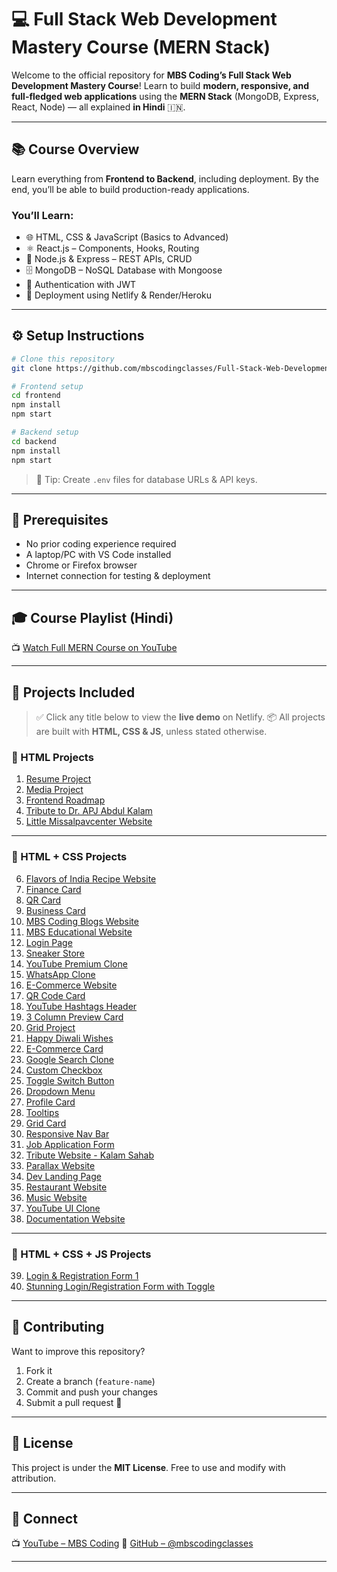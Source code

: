 # 💻 Full Stack Web Development Mastery Course (MERN Stack)

Welcome to the official repository for **MBS Coding’s Full Stack Web Development Mastery Course**!
Learn to build **modern, responsive, and full-fledged web applications** using the **MERN Stack** (MongoDB, Express, React, Node) — all explained **in Hindi** 🇮🇳.

---

## 📚 Course Overview

Learn everything from **Frontend to Backend**, including deployment.
By the end, you’ll be able to build production-ready applications.

### You’ll Learn:

* 🌐 HTML, CSS & JavaScript (Basics to Advanced)
* ⚛️ React.js – Components, Hooks, Routing
* 🧩 Node.js & Express – REST APIs, CRUD
* 🗄 MongoDB – NoSQL Database with Mongoose
* 🔐 Authentication with JWT
* 🚀 Deployment using Netlify & Render/Heroku

---

## ⚙️ Setup Instructions

```bash
# Clone this repository
git clone https://github.com/mbscodingclasses/Full-Stack-Web-Development-Mastery.git
```

```bash
# Frontend setup
cd frontend
npm install
npm start
```

```bash
# Backend setup
cd backend
npm install
npm start
```

> 🧠 Tip: Create `.env` files for database URLs & API keys.

---

## 🧠 Prerequisites

* No prior coding experience required
* A laptop/PC with VS Code installed
* Chrome or Firefox browser
* Internet connection for testing & deployment

---

## 🎓 Course Playlist (Hindi)

📺 [Watch Full MERN Course on YouTube](https://www.youtube.com/@MBSCoding/playlists)

---

## 🧩 Projects Included

> ✅ Click any title below to view the **live demo** on Netlify.
> 📦 All projects are built with **HTML, CSS & JS**, unless stated otherwise.

### 🔹 HTML Projects

1. [Resume Project](https://resumeprojectinhtml.netlify.app/)
2. [Media Project](https://mediaprojectinhtml.netlify.app/)
3. [Frontend Roadmap](https://frontendroadmaphtmlproject.netlify.app/)
4. [Tribute to Dr. APJ Abdul Kalam](https://drapjabdulkalamtribute.netlify.app/)
5. [Little Missalpavcenter Website](https://littilemissalpavcenterbymbscoding.netlify.app/)

---

### 🔹 HTML + CSS Projects

6. [Flavors of India Recipe Website](https://flavorsofindiabymbscodingcssproject.netlify.app/)
7. [Finance Card](https://financialcardcssprojectbymbscoding.netlify.app/)
8. [QR Card](https://qrcodecssprojectbymbscoding.netlify.app/)
9. [Business Card](https://businesscardcssprojectbymbscoding.netlify.app/)
10. [MBS Coding Blogs Website](https://mbscodingblogs.netlify.app/)
11. [MBS Educational Website](https://mbseducational.netlify.app/)
12. [Login Page](https://loginpagebymbscoding.netlify.app/)
13. [Sneaker Store](https://sneakerstorebymbscoding.netlify.app/)
14. [YouTube Premium Clone](https://ytpremiumbymbscoding.netlify.app/)
15. [WhatsApp Clone](https://watsappbymbscoding.netlify.app/)
16. [E-Commerce Website](https://ecommercebymbscoding.netlify.app/)
17. [QR Code Card](https://qrcodecardbymbscoding.netlify.app/)
18. [YouTube Hashtags Header](https://ythashtagsheaderbymbscoding.netlify.app/)
19. [3 Column Preview Card](https://3columnpreviewcardbymbscoding.netlify.app/)
20. [Grid Project](https://gridprojectbymbscoding.netlify.app/)
21. [Happy Diwali Wishes](https://happydiwaliwishesbymbscoding.netlify.app/)
22. [E-Commerce Card](https://ecommercecardbymbscoding.netlify.app/)
23. [Google Search Clone](https://googlesearchclonebymbscoding.netlify.app/)
24. [Custom Checkbox](https://customcheckboxbymbscoding.netlify.app/)
25. [Toggle Switch Button](https://toggleswitchbuttonbymbscoding.netlify.app/)
26. [Dropdown Menu](https://dropdownmenubymbscoding.netlify.app/)
27. [Profile Card](https://profilecardbymbscoding.netlify.app/)
28. [Tooltips](https://tooltipsbymbscoding.netlify.app/)
29. [Grid Card](https://gridcardbymbscoding.netlify.app/)
30. [Responsive Nav Bar](https://responsivenavbarbymbscoding.netlify.app/)
31. [Job Application Form](https://jobapplicationformbymbscoding.netlify.app/)
32. [Tribute Website - Kalam Sahab](https://tribute-website-kalam-sahab-mbscoding.netlify.app/)
33. [Parallax Website](https://parallax-website-by-mbscoding.netlify.app/)
34. [Dev Landing Page](https://dev-landing-page-mbscoding.netlify.app/)
35. [Restaurant Website](https://restaurant-website-mbscoding.netlify.app/)
36. [Music Website](https://music-website-mbscoding.netlify.app/)
37. [YouTube UI Clone](https://youtube-clone-mbscoding.netlify.app/)
38. [Documentation Website](https://documentation-website-mbs-coding.netlify.app/)

---

### 🔹 HTML + CSS + JS Projects

39. [Login & Registration Form 1](https://loginregistrationformbymbscoding.netlify.app/)
40. [Stunning Login/Registration Form with Toggle](https://best-login-registration-formmbscoding.netlify.app/)

---

## 🤝 Contributing

Want to improve this repository?

1. Fork it
2. Create a branch (`feature-name`)
3. Commit and push your changes
4. Submit a pull request 🚀

---

## 🏅 License

This project is under the **MIT License**.
Free to use and modify with attribution.

---

## 💬 Connect

📺 [YouTube – MBS Coding](https://www.youtube.com/@MBSCoding/videos)
🐙 [GitHub – @mbscodingclasses](https://github.com/mbscodingclasses)

---

